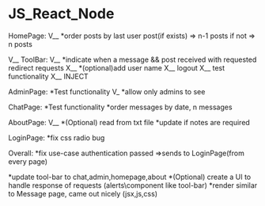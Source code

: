 # JS_React_Node
HomePage:
V__ *order posts by last user post(if exists) => n-1 posts
	if not => n posts

V__ ToolBar:
V__ *indicate when a message && post received with requested redirect requests
X__ *(optional)add user name
X__ logout
X__ test functionality
X__ INJECT

AdminPage:
*Test functionality
V_ *allow only admins to see

ChatPage:
*Test functionality
*order messages by date, n messages

AboutPage:
V__ *(Optional) read from txt file
*update if notes are required

LoginPage:
*fix css radio bug


Overall:
*fix use-case authentication passed =>sends to LoginPage(from every page)

*update tool-bar to chat,admin,homepage,about
*(Optional) create a UI to handle response of requests (alerts\component like tool-bar)
*render similar to Message page, came out nicely (jsx,js,css)
